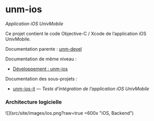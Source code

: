 unm-ios
=======

_Application iOS UnivMobile_

Ce projet contient le code Objective-C / Xcode de l’application iOS UnivMobile.

Documentation parente : [unm-devel](../../../unm-devel/blob/develop/README.md "Documentation parente : unm-devel/README.md")

Documentation de même niveau :

  * [Développement : unm-ios](Devel.md "Documentation : unm-ios/Devel.md")

Documentation des sous-projets :

  * [unm-ios-it](unm-ios-it/README.md) — _Tests d’intégration de l’application iOS UnivMobile_

### Architecture logicielle

![](src/site/images/ios.png?raw=true =600x "iOS, Backend")


